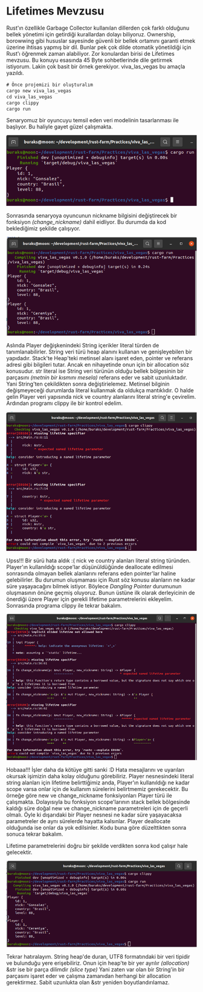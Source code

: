 # Lifetimes Mevzusu

Rust'ın özellikle Garbage Collector kullanılan dillerden çok farklı olduğunu bellek yönetimi için getirdiği kurallardan dolayı biliyoruz. Ownership, borowwing gibi hususlar sayesinde güvenli bir bellek ortamını garanti etmek üzerine ihtisas yapmış bir dil. Bunlar pek çok dilde otomatik yönetildiği için Rust'ı öğrenmek zaman alabiliyor. Zor konulardan birisi de Lifetimes mevzusu. Bu konuyu esasında 45 Byte sohbetlerinde dile getirmek istiyorum. Lakin çok basit bir örnek gerekiyor. viva_las_vegas bu amaçla yazıldı.

```shell
# Önce projemizi bir oluşturalım
cargo new viva_las_vegas
cd viva_las_vegas
cargo clippy
cargo run
```

Senaryomuz bir oyuncuyu temsil eden veri modelinin tasarlanması ile başlıyor. Bu haliyle gayet güzel çalışmakta.

![../images/viva_las_vegas_1.png](../images/viva_las_vegas_1.png)

Sonrasında senaryoya oyuncunun nickname bilgisini değiştirecek bir fonksiyon _(change_nickname)_ dahil eidliyor. Bu durumda da kod beklediğimiz şekilde çalışıyor.

![../images/viva_las_vegas_2.png](../images/viva_las_vegas_2.png)

Aslında Player değişkenindeki String içerikler literal türden de tanımlanabilirler. String veri türü heap alanını kullanan ve genişleyebilen bir yapıdadır. Stack'te Heap'teki metinsel alanı işaret eden, pointer ve referans adresi gibi bilgileri tutar. Ancak en nihayetinde onun için bir allocation söz konusudur. str literal ise String veri türünün olduğu bellek bölgesinin bir parçasını _(metnin bir kısmını mesela)_ referans eder ve sabit uzunluktadır. Yani String'ten çekildikten sonra değiştirielemez. Metinsel bilginin değişmeyeceği durumlarda literal kullanmak da oldukça mantıklıdır. O halde gelin Player veri yapısında nick ve country alanlarını literal string'e çevirelim. Ardından programı clippy ile bir kontrol edelim.

![../images/viva_las_vegas_3.png](../images/viva_las_vegas_3.png)

Upss!!! Bir sürü hata aldık :( nick ve country alanları literal string türünden. Player'ın kullanıldığı scope'lar düşünüldüğünde deallocate edilmesi sonrasında olmayan bellek alanlarını referans eden pointer'lar haline gelebilirler. Bu durumun oluşmaması için Rust söz konusu alanların ne kadar süre yaşayacağını bilmek istiyor. Böylece _Dangling Pointer_ durumunun oluşmasının önüne geçmiş oluyoruz. Bunun üstüne ilk olarak derleyicinin de önerdiği üzere Player için gerekli lifetime parametrelerini ekleyelim. Sonrasında programa clippy ile tekrar bakalım. 

![../images/viva_las_vegas_4.png](../images/viva_las_vegas_4.png)

Hobaaa!!! İşler daha da kötüye gitti sanki :D Hata mesajlarını ve uyarıları okursak işimizin daha kolay olduğunu görebiliriz. Player nesnesindeki literal string alanları için lifetime belirttiğimiz anda, Player'ın kullanıldığı ne kadar scope varsa onlar için de kullanım sürelerini belirtmemiz gerekecektir. Bu örneğe göre new ve change_nickname fonksiyonları Player türü ile çalışmakta. Dolayısıyla bu fonksiyon scope'larının stack bellek bölgesinde kaldığı süre doğal new ve change_nickname parametreleri için de geçerli olmalı. Öyle ki dışarıdaki bir Player nesnesi ne kadar süre yaşayacaksa parametreler de aynı sürelerde hayatta kalsınlar. Player deallocate olduğunda ise onlar da yok edilsinler. Kodu buna göre düzelttikten sonra sonuca tekrar bakalım.

Lifetime parametrelerini doğru bir şekilde verdikten sonra kod çalışır hale gelecektir.

![../images/viva_las_vegas_5.png](../images/viva_las_vegas_5.png)

Tekrar hatıralayım. String heap'de duran, UTF8 formatındaki bir veri tipidir ve bulunduğu yere erişebiliriz. Onun için heap'te bir yer ayrılır _(allocation)_ &str ise bir parça dilimdir _(slice type)_ Yani zaten var olan bir String'in bir parçasını işaret eder ve çalışma zamanıdan herhangi bir allocation gerektirmez. Sabit uzunlukta olan &str yeniden boyutlandırılamaz.

